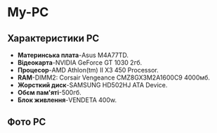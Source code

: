 # My-PC
## Характеристики PC
- __Материнська плата__-Asus M4A77TD.
- __Відеокарта__-NVIDIA GeForce GT 1030 2гб.
- __Процесор__-AMD Athlon(tm) II X3 450 Processor.
- __RAM__-DIMM2: Corsair Vengeance CMZ8GX3M2A1600C9 4000мб.
- __Жорсткий диск__-SAMSUNG HD502HJ ATA Device.
- __Обєм пам'яті__-500гб.
- __Блок живлення__-VENDETA 400w.
## Фото PC



